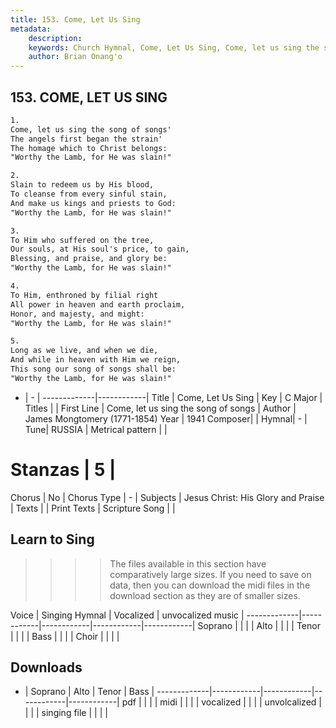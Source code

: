 ```yaml
---
title: 153. Come, Let Us Sing
metadata:
    description: 
    keywords: Church Hymnal, Come, Let Us Sing, Come, let us sing the song of songs, 
    author: Brian Onang'o
---
```



## 153. COME, LET US SING

```txt
1.
Come, let us sing the song of songs' 
The angels first began the strain' 
The homage which to Christ belongs: 
"Worthy the Lamb, for He was slain!" 

2.
Slain to redeem us by His blood, 
To cleanse from every sinful stain, 
And make us kings and priests to God: 
"Worthy the Lamb, for He was slain!" 

3.
To Him who suffered on the tree, 
Our souls, at His soul's price, to gain, 
Blessing, and praise, and glory be: 
"Worthy the Lamb, for He was slain!" 

4.
To Him, enthroned by filial right 
All power in heaven and earth proclaim, 
Honor, and majesty, and might: 
"Worthy the Lamb, for He was slain!" 

5.
Long as we live, and when we die, 
And while in heaven with Him we reign, 
This song our song of songs shall be: 
"Worthy the Lamb, for He was slain!"

```

- |   -  |
-------------|------------|
Title | Come, Let Us Sing |
Key | C Major |
Titles |  |
First Line | Come, let us sing the song of songs |
Author | James Mongtomery (1771-1854)
Year | 1941
Composer|  |
Hymnal|  - |
Tune| RUSSIA |
Metrical pattern | |
# Stanzas | 5 |
Chorus | No |
Chorus Type | - |
Subjects | Jesus Christ: His Glory and Praise |
Texts |  |
Print Texts | 
Scripture Song |  |
  
## Learn to Sing

>>>> The files available in this section have comparatively large sizes. If you need to save on data, then you can download the midi files in the download section as they are of smaller sizes.

Voice |  Singing Hymnal | Vocalized | unvocalized music |
-------------|------------|------------|------------|------------|
Soprano | | | |
Alto | | | |
Tenor | | | |
Bass | | | |
Choir | | | |

## Downloads

- |  Soprano | Alto | Tenor | Bass |
-------------|------------|------------|------------|------------|
pdf | | | |
midi | | | |
vocalized | | | |
unvolcalized | | | |
singing file | | | |
  